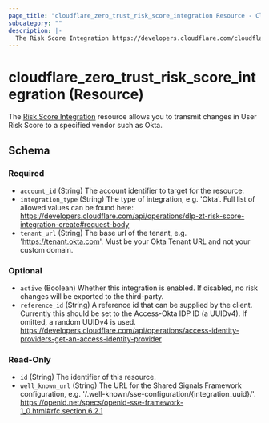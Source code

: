```yaml
---
page_title: "cloudflare_zero_trust_risk_score_integration Resource - Cloudflare"
subcategory: ""
description: |-
  The Risk Score Integration https://developers.cloudflare.com/cloudflare-one/insights/risk-score/#send-risk-score-to-okta resource allows you to transmit changes in User Risk Score to a specified vendor such as Okta.
---
```


# cloudflare_zero_trust_risk_score_integration (Resource)

The [Risk Score Integration](https://developers.cloudflare.com/cloudflare-one/insights/risk-score/#send-risk-score-to-okta) resource allows you to transmit changes in User Risk Score to a specified vendor such as Okta.


<!-- schema generated by tfplugindocs -->
## Schema

### Required

- `account_id` (String) The account identifier to target for the resource.
- `integration_type` (String) The type of integration, e.g. 'Okta'. Full list of allowed values can be found here: https://developers.cloudflare.com/api/operations/dlp-zt-risk-score-integration-create#request-body
- `tenant_url` (String) The base url of the tenant, e.g. 'https://tenant.okta.com'. Must be your Okta Tenant URL and not your custom domain.

### Optional

- `active` (Boolean) Whether this integration is enabled. If disabled, no risk changes will be exported to the third-party.
- `reference_id` (String) A reference id that can be supplied by the client. Currently this should be set to the Access-Okta IDP ID (a UUIDv4). If omitted, a random UUIDv4 is used. https://developers.cloudflare.com/api/operations/access-identity-providers-get-an-access-identity-provider

### Read-Only

- `id` (String) The identifier of this resource.
- `well_known_url` (String) The URL for the Shared Signals Framework configuration, e.g. '/.well-known/sse-configuration/{integration_uuid}/'. https://openid.net/specs/openid-sse-framework-1_0.html#rfc.section.6.2.1


